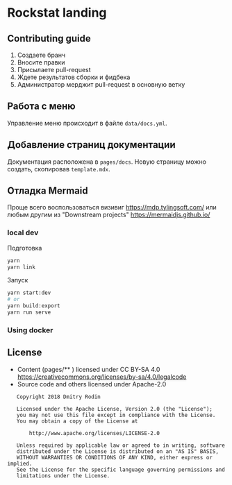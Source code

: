 # Rockstat landing

## Contributing guide

1. Создаете бранч
2. Вносите правки
3. Присылаете pull-request
4. Ждете результатов сборки и фидбека
5. Администратор мерджит pull-request в основную ветку

## Работа с меню

Управление меню происходит в файле `data/docs.yml`.

## Добавление страниц документации

Документация расположена в `pages/docs`. Новую страницу можно создать, скопировав `template.mdx`. 

## Отладка Mermaid

Проще всего воспользоваться визивиг https://mdp.tylingsoft.com/ 
или любым другим из "Downstream projects" https://mermaidjs.github.io/

### local dev

Подготовка

```bash
yarn
yarn link
```

Запуск

```bash
yarn start:dev
# or
yarn build:export
yarn run serve
```

### Using docker


## License

- Content (pages/** ) licensed under CC BY-SA 4.0 https://creativecommons.org/licenses/by-sa/4.0/legalcode
- Source code and others licensed under Apache-2.0

```
   Copyright 2018 Dmitry Rodin

   Licensed under the Apache License, Version 2.0 (the "License");
   you may not use this file except in compliance with the License.
   You may obtain a copy of the License at

       http://www.apache.org/licenses/LICENSE-2.0

   Unless required by applicable law or agreed to in writing, software
   distributed under the License is distributed on an "AS IS" BASIS,
   WITHOUT WARRANTIES OR CONDITIONS OF ANY KIND, either express or implied.
   See the License for the specific language governing permissions and
   limitations under the License.
```
